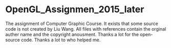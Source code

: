 # OpenGL_Assignmen_2015_later
The assignment of Computer Graphic Course.
It exists that some source code is not created by Liu Wang.
All files with references contain the orginal auther name and the copyright anousment.
Thanks a lot for the open-source code.
Thanks a lot to who helped me.
